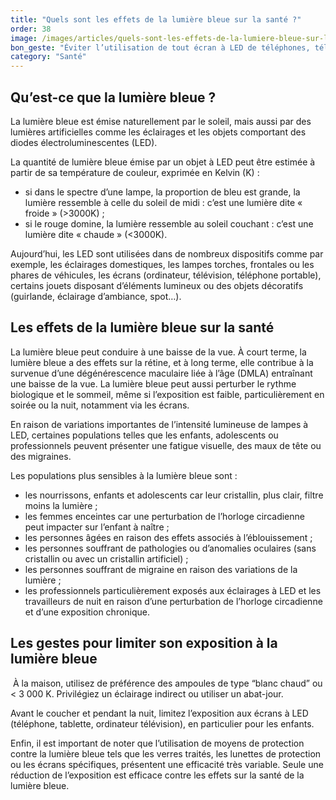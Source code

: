 ```yaml
---
title: "Quels sont les effets de la lumière bleue sur la santé ?"
order: 38
image: /images/articles/quels-sont-les-effets-de-la-lumiere-bleue-sur-la-sante.jpg
bon_geste: "Éviter l’utilisation de tout écran à LED de téléphones, télévision, tablette, ordinateur avant le coucher et pendant la nuit."
category: "Santé"
---
```


## ­Qu’est-ce que la lumière bleue ?

La lumière bleue est émise naturellement par le soleil, mais aussi par des lumières artificielles comme les éclairages et les objets comportant des diodes électroluminescentes (LED).

La quantité de lumière bleue émise par un objet à LED peut être estimée à partir de sa température de couleur, exprimée en Kelvin (K) :
- si dans le spectre d’une lampe, la proportion de bleu est grande, la lumière ressemble à celle du soleil de midi : c’est une lumière dite « froide » (&gt;3000K) ;
- si le rouge domine, la lumière ressemble au soleil couchant : c’est une lumière dite « chaude » (&lt;3000K).

Aujourd’hui, les LED sont utilisées dans de nombreux dispositifs comme par exemple, les éclairages domestiques, les lampes torches, frontales ou les phares de véhicules, les écrans (ordinateur, télévision, téléphone portable), certains jouets disposant d’éléments lumineux ou des objets décoratifs (guirlande, éclairage d’ambiance, spot…).

## ­Les effets de la lumière bleue sur la santé

La lumière bleue peut conduire à une baisse de la vue. À court terme, la lumière bleue a des effets sur la rétine, et à long terme, elle contribue à la survenue d’une dégénérescence maculaire liée à l’âge (DMLA) entraînant une baisse de la vue.
La lumière bleue peut aussi perturber le rythme biologique et le sommeil, même si l’exposition est faible, particulièrement en soirée ou la nuit, notamment via les écrans.

En raison de variations importantes de l’intensité lumineuse de lampes à LED, certaines populations telles que les enfants, adolescents ou professionnels peuvent présenter une fatigue visuelle, des maux de tête ou des migraines.

Les populations plus sensibles à la lumière bleue sont :
- les nourrissons, enfants et adolescents car leur cristallin, plus clair, filtre moins la lumière ;
- les femmes enceintes car une perturbation de l’horloge circadienne peut impacter sur l’enfant à naître ;
- les personnes âgées en raison des effets associés à l’éblouissement ;
- les personnes souffrant de pathologies ou d’anomalies oculaires (sans cristallin ou avec un cristallin artificiel) ;
- les personnes souffrant de migraine en raison des variations de la lumière ;
- les professionnels particulièrement exposés aux éclairages à LED et les travailleurs de nuit en raison d’une perturbation de l’horloge circadienne et d’une exposition chronique.
­
## Les gestes pour limiter son exposition à la lumière bleue
­
À la maison, utilisez de préférence des ampoules de type “blanc chaud” ou < 3 000 K. Privilégiez un éclairage indirect ou utiliser un abat-jour.

Avant le coucher et pendant la nuit, limitez l’exposition aux écrans à LED (téléphone, tablette, ordinateur télévision), en particulier pour les enfants.

Enfin, il est important de noter que l’utilisation de moyens de protection contre la lumière bleue tels que les verres traités, les lunettes de protection ou les écrans spécifiques, présentent une efficacité très variable. Seule une réduction de l’exposition est efficace contre les effets sur la santé de la lumière bleue.